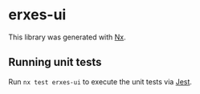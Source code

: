 # erxes-ui

This library was generated with [Nx](https://nx.dev).

## Running unit tests

Run `nx test erxes-ui` to execute the unit tests via [Jest](https://jestjs.io).
